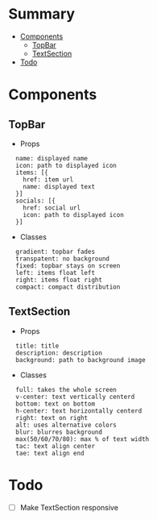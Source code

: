 # Summary

- [Components](#components)
    - [TopBar](#topbar)
    - [TextSection](#textsection)
- [Todo](#todo)

# Components

## TopBar

- Props
```
  name: displayed name
  icon: path to displayed icon
  items: [{
    href: item url
    name: displayed text
  }]
  socials: [{
    href: social url
    icon: path to displayed icon
  }]
```

- Classes
```
  gradient: topbar fades
  transpatent: no background
  fixed: topbar stays on screen
  left: items float left
  right: items float right
  compact: compact distribution
```

## TextSection

- Props
```
  title: title
  description: description
  background: path to background image
```

- Classes
```
  full: takes the whole screen
  v-center: text vertically centerd
  bottom: text on bottom
  h-center: text horizontally centerd
  right: text on right
  alt: uses alternative colors
  blur: blurres background
  max(50/60/70/80): max % of text width
  tac: text align center
  tae: text align end
```

# Todo

- [ ] Make TextSection responsive
